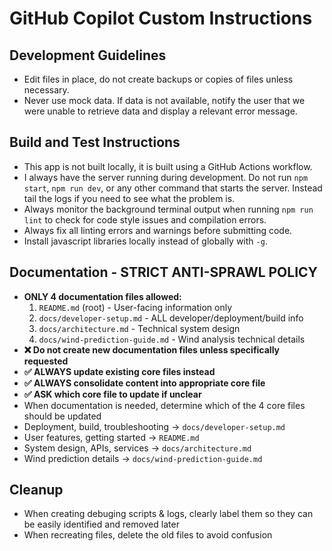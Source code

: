 # GitHub Copilot Custom Instructions
## Development Guidelines
- Edit files in place, do not create backups or copies of files unless necessary.
- Never use mock data.  If data is not available, notify the user that we were unable to retrieve data and display a relevant error message.

## Build and Test Instructions
- This app is not built locally, it is built using a GitHub Actions workflow. 
- I always have the server running during development.  Do not run `npm start`, `npm run dev`, or any other command that starts the server.  Instead tail the logs if you need to see what the problem is.  
- Always monitor the background terminal output when running `npm run lint` to check for code style issues and compilation errors.
- Always fix all linting errors and warnings before submitting code.
- Install javascript libraries locally instead of globally with `-g`.

## Documentation - STRICT ANTI-SPRAWL POLICY
- **ONLY 4 documentation files allowed:**
  1. `README.md` (root) - User-facing information only
  2. `docs/developer-setup.md` - ALL developer/deployment/build info
  3. `docs/architecture.md` - Technical system design
  4. `docs/wind-prediction-guide.md` - Wind analysis technical details
- **❌ Do not create new documentation files unless specifically requested**
- **✅ ALWAYS update existing core files instead**
- **✅ ALWAYS consolidate content into appropriate core file**
- **✅ ASK which core file to update if unclear**
- When documentation is needed, determine which of the 4 core files should be updated
- Deployment, build, troubleshooting → `docs/developer-setup.md`
- User features, getting started → `README.md`
- System design, APIs, services → `docs/architecture.md`
- Wind prediction details → `docs/wind-prediction-guide.md`

## Cleanup
- When creating debuging scripts & logs, clearly label them so they can be easily identified and removed later
- When recreating files, delete the old files to avoid confusion
